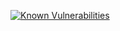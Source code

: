 [![Known Vulnerabilities](https://snyk.io/test/github/nusreviews/backend/badge.svg)](https://snyk.io/test/github/nusreviews/backend)
